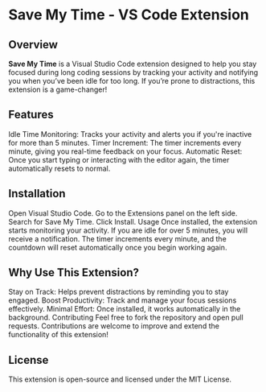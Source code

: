 # Save My Time - VS Code Extension
## Overview
**Save My Time** is a Visual Studio Code extension designed to help you stay focused during long coding sessions by tracking your activity and notifying you when you’ve been idle for too long. If you’re prone to distractions, this extension is a game-changer!

## Features
Idle Time Monitoring: Tracks your activity and alerts you if you're inactive for more than 5 minutes.
Timer Increment: The timer increments every minute, giving you real-time feedback on your focus.
Automatic Reset: Once you start typing or interacting with the editor again, the timer automatically resets to normal.

## Installation
Open Visual Studio Code.
Go to the Extensions panel on the left side.
Search for Save My Time.
Click Install.
Usage
Once installed, the extension starts monitoring your activity. If you are idle for over 5 minutes, you will receive a notification. The timer increments every minute, and the countdown will reset automatically once you begin working again.

## Why Use This Extension?
Stay on Track: Helps prevent distractions by reminding you to stay engaged.
Boost Productivity: Track and manage your focus sessions effectively.
Minimal Effort: Once installed, it works automatically in the background.
Contributing
Feel free to fork the repository and open pull requests. Contributions are welcome to improve and extend the functionality of this extension!

## License
This extension is open-source and licensed under the MIT License.